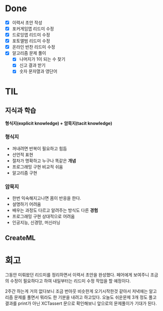 # Done

- [x]  이력서 초안 작성
- [x] 포커게임앱 리드미 수정
- [x] 드로잉앱 리드미 수정
- [x] 포토앨범 리드미 수정
- [x] 온라인 반찬 리드미 수정
- [x] 알고리즘 문제 풀이
  - [x] 나머지가 1이 되는 수 찾기
  - [x] 신고 결과 받기
  - [x] 숫자 문자열과 영단어

# TIL

## 지식과 학습

 **형식지(explicit knowledge) + 암묵지(tacit knowledge)**

### 형식지

- 꺼내려면 반복이 필요하고 힘듬
- 선언적 표현
- 절차가 명확하고 누구나 똑같은 **개념**
- 프로그래밍 구현 비교적 쉬움
- 알고리즘 구현

### 암묵지

- 한번 익숙해지고나면 몸이 반응을 한다.
- 설명하기 어려움
- 배우는 과정도 다르고 알려주는 방식도 다른 **경험**
- 프로그래밍 구현 상대적으로 어려움
- 인공지능, 신경망, 머신러닝

## CreateML





# 회고

그동안 미뤄왔던 리드미를 정리하면서 이력서 초안을 완성했다. 페어에게 보여주니 조금의 수정이 필요하다고 하여 내일부터는 리드미 수정 작업을 할 예정이다.

2주간 하는게 거의 없다보니 조금 번아웃 비슷한게 오기시작한것 같아서 저녁에는 알고리즘 문제를 풀면서 뭐라도 한 기분을 내려고 하고있다. 오늘도 쉬운문제 3개 정도 풀고 결과를 print가 아닌 XCTassert 문으로 확인해보니 앞으로의 문제풀이가 기대가 된다.